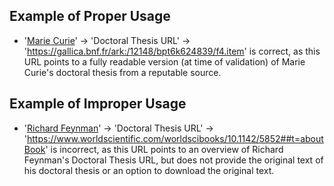 ## Example of Proper Usage
* '[Marie Curie](https://golden.com/wiki/Marie_Curie-BD3Y)' -> 'Doctoral Thesis URL' -> 'https://gallica.bnf.fr/ark:/12148/bpt6k624839/f4.item' is correct, as this URL points to a fully readable version (at time of validation) of Marie Curie's doctoral thesis from a reputable source.

## Example of Improper Usage
* '[Richard Feynman](https://golden.com/wiki/Richard_Feynman-JN6VE)' -> 'Doctoral Thesis URL' -> 'https://www.worldscientific.com/worldscibooks/10.1142/5852##t=aboutBook' is incorrect, as this URL points to an overview of Richard Feynman's Doctoral Thesis URL, but does not provide the original text of his doctoral thesis or an option to download the original text.